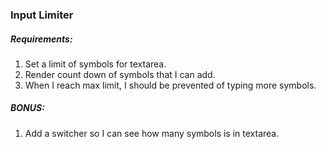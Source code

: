 ### Input Limiter

##### Requirements:

1. Set a limit of symbols for textarea.
2. Render count down of symbols that I can add.
3. When I reach max limit, I should be prevented of typing more symbols.

##### BONUS:

1. Add a switcher so I can see how many symbols is in textarea.
